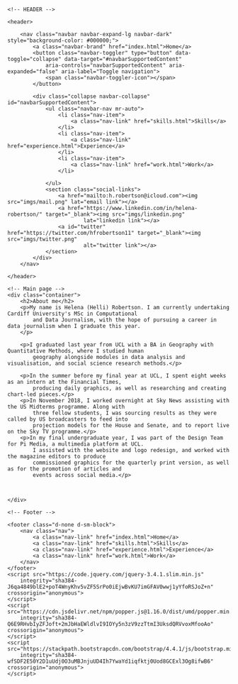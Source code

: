 <!DOCTYPE html>
<html lang="en">

<head>
    <meta charset="utf-8">
    <meta name="viewport" content="width=device-width" />
    <title>Home</title>
    <link rel="stylesheet" href="assets/stylesheets/main.css">
    <link rel="stylesheet" href="https://stackpath.bootstrapcdn.com/bootstrap/4.4.1/css/bootstrap.min.css"
        integrity="sha384-Vkoo8x4CGsO3+Hhxv8T/Q5PaXtkKtu6ug5TOeNV6gBiFeWPGFN9MuhOf23Q9Ifjh" crossorigin="anonymous">
</head>

<body>

    <!-- HEADER -->

    <header>

        <nav class="navbar navbar-expand-lg navbar-dark" style="background-color: #000000;">
            <a class="navbar-brand" href="index.html">Home</a>
            <button class="navbar-toggler" type="button" data-toggle="collapse" data-target="#navbarSupportedContent"
                aria-controls="navbarSupportedContent" aria-expanded="false" aria-label="Toggle navigation">
                <span class="navbar-toggler-icon"></span>
            </button>

            <div class="collapse navbar-collapse" id="navbarSupportedContent">
                <ul class="navbar-nav mr-auto">
                    <li class="nav-item">
                        <a class="nav-link" href="skills.html">Skills</a>
                    </li>
                    <li class="nav-item">
                        <a class="nav-link" href="experience.html">Experience</a>
                    </li>
                    <li class="nav-item">
                        <a class="nav-link" href="work.html">Work</a>
                    </li>

                </ul>
                <section class="social-links">
                    <a href="mailto:h.robertson@icloud.com"><img src="imgs/mail.png" lat="email link"></a>
                    <a href="https://www.linkedin.com/in/helena-robertson/" target="_blank"><img src="imgs/linkedin.png"
                            lat="linkedin link"></a>
                    <a id="twitter" href="https://twitter.com/hfrobertson11" target="_blank"><img src="imgs/twitter.png"
                            alt="twitter link"></a>
                </section>
            </div>
        </nav>

    </header>

    <!-- Main page -->
    <div class="container">
        <h2>About me</h2>
        <p>My name is Helena (Helli) Robertson. I am currently undertaking Cardiff University's MSc in Computational
            and Data Journalism, with the hope of pursuing a career in data journalism when I graduate this year.
        </p>

        <p>I graduated last year from UCL with a BA in Geography with Quantitative Methods, where I studied human
            geography alongside modules in data analysis and visualisation, and social science research methods.</p>

        <p>In the summer before my final year at UCL, I spent eight weeks as an intern at the Financial Times,
            producing daily graphics, as well as researching and creating chart-led pieces.</p>
        <p>In November 2018, I worked overnight at Sky News assisting with the US Midterms programme. Along with
            three fellow students, I was sourcing results as they were called by US broadcasters to feed into
            projection models for the House and Senate, and to report live on the Sky TV programme.</p>
        <p>In my final undergraduate year, I was part of the Design Team for Pi Media, a multimedia platform at UCL.
            I assisted with the website and logo redesign, and worked with the magazine editors to produce
            commissioned graphics for the quarterly print version, as well as for the promotion of articles and
            events across social media.</p>



    </div>

    <!-- Footer -->

    <footer class="d-none d-sm-block">
        <nav class="nav">
            <a class="nav-link" href="index.html">Home</a>
            <a class="nav-link" href="skills.html">Skills</a>
            <a class="nav-link" href="experience.html">Experience</a>
            <a class="nav-link" href="work.html">Work</a>
        </nav>
    </footer>
    <script src="https://code.jquery.com/jquery-3.4.1.slim.min.js"
        integrity="sha384-J6qa4849blE2+poT4WnyKhv5vZF5SrPo0iEjwBvKU7imGFAV0wwj1yYfoRSJoZ+n" crossorigin="anonymous">
    </script>
    <script src="https://cdn.jsdelivr.net/npm/popper.js@1.16.0/dist/umd/popper.min.js"
        integrity="sha384-Q6E9RHvbIyZFJoft+2mJbHaEWldlvI9IOYy5n3zV9zzTtmI3UksdQRVvoxMfooAo" crossorigin="anonymous">
    </script>
    <script src="https://stackpath.bootstrapcdn.com/bootstrap/4.4.1/js/bootstrap.min.js"
        integrity="sha384-wfSDF2E50Y2D1uUdj0O3uMBJnjuUD4Ih7YwaYd1iqfktj0Uod8GCExl3Og8ifwB6" crossorigin="anonymous">
    </script>
</body>

</html>
